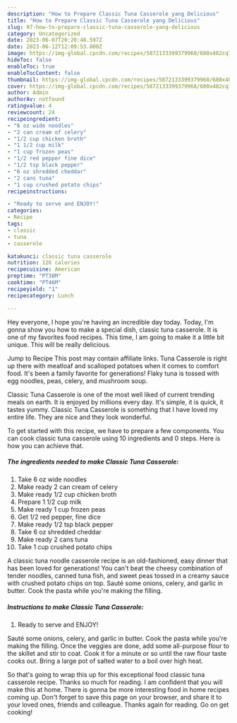 ```yaml
---
description: "How to Prepare Classic Tuna Casserole yang Delicious"
title: "How to Prepare Classic Tuna Casserole yang Delicious"
slug: 97-how-to-prepare-classic-tuna-casserole-yang-delicious
category: Uncategorized
date: 2023-06-07T20:20:48.597Z
date: 2023-06-12T12:09:53.800Z
image: https://img-global.cpcdn.com/recipes/5872133399379968/680x482cq70/classic-tuna-casserole-recipe-main-photo.jpg
hideToc: false
enableToc: true
enableTocContent: false
thumbnail: https://img-global.cpcdn.com/recipes/5872133399379968/680x482cq70/classic-tuna-casserole-recipe-main-photo.jpg
cover: https://img-global.cpcdn.com/recipes/5872133399379968/680x482cq70/classic-tuna-casserole-recipe-main-photo.jpg
author: Admin
authorAv: notfound
ratingvalue: 4
reviewcount: 24
recipeingredient:
- "6 oz wide noodles"
- "2 can cream of celery"
- "1/2 cup chicken broth"
- "1 1/2 cup milk"
- "1 cup frozen peas"
- "1/2 red pepper fine dice"
- "1/2 tsp black pepper"
- "6 oz shredded cheddar"
- "2 cans tuna"
- "1 cup crushed potato chips"
recipeinstructions:

- "Ready to serve and ENJOY!"
categories:
- Recipe
tags:
- classic
- tuna
- casserole

katakunci: classic tuna casserole 
nutrition: 126 calories
recipecuisine: American
preptime: "PT38M"
cooktime: "PT46M"
recipeyield: "1"
recipecategory: Lunch

---
```



Hey everyone, I hope you're having an incredible day today. Today, I'm gonna show you how to make a special dish, classic tuna casserole. It is one of my favorites food recipes. This time, I am going to make it a little bit unique. This will be really delicious.

Jump to Recipe This post may contain affiliate links. Tuna Casserole is right up there with meatloaf and scalloped potatoes when it comes to comfort food. It&#39;s been a family favorite for generations! Flaky tuna is tossed with egg noodles, peas, celery, and mushroom soup.

Classic Tuna Casserole is one of the most well liked of current trending meals on earth. It is enjoyed by millions every day. It's simple, it is quick, it tastes yummy. Classic Tuna Casserole is something that I have loved my entire life. They are nice and they look wonderful.


To get started with this recipe, we have to prepare a few components. You can cook classic tuna casserole using 10 ingredients and 0 steps. Here is how you can achieve that.

<!--inarticleads1-->

##### The ingredients needed to make Classic Tuna Casserole:

1. Take 6 oz wide noodles
1. Make ready 2 can cream of celery
1. Make ready 1/2 cup chicken broth
1. Prepare 1 1/2 cup milk
1. Make ready 1 cup frozen peas
1. Get 1/2 red pepper, fine dice
1. Make ready 1/2 tsp black pepper
1. Take 6 oz shredded cheddar
1. Make ready 2 cans tuna
1. Take 1 cup crushed potato chips


A classic tuna noodle casserole recipe is an old-fashioned, easy dinner that has been loved for generations! You can&#39;t beat the cheesy combination of tender noodles, canned tuna fish, and sweet peas tossed in a creamy sauce with crushed potato chips on top. Sauté some onions, celery, and garlic in butter. Cook the pasta while you&#39;re making the filling. 

<!--inarticleads2-->

##### Instructions to make Classic Tuna Casserole:


1. Ready to serve and ENJOY!

Sauté some onions, celery, and garlic in butter. Cook the pasta while you&#39;re making the filling. Once the veggies are done, add some all-purpose flour to the skillet and stir to coat. Cook it for a minute or so until the raw flour taste cooks out. Bring a large pot of salted water to a boil over high heat. 

So that's going to wrap this up for this exceptional food classic tuna casserole recipe. Thanks so much for reading. I am confident that you will make this at home. There is gonna be more interesting food in home recipes coming up. Don't forget to save this page on your browser, and share it to your loved ones, friends and colleague. Thanks again for reading. Go on get cooking!
